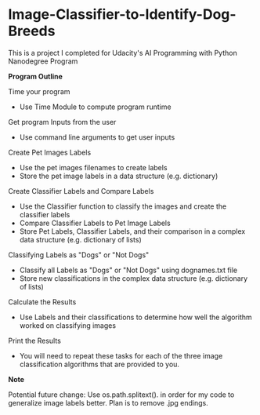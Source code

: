# Image-Classifier-to-Identify-Dog-Breeds
This is a project I completed for Udacity's AI Programming with Python Nanodegree Program

**Program Outline**

Time your program
- Use Time Module to compute program runtime

Get program Inputs from the user
- Use command line arguments to get user inputs

Create Pet Images Labels
- Use the pet images filenames to create labels
- Store the pet image labels in a data structure (e.g. dictionary)

Create Classifier Labels and Compare Labels
- Use the Classifier function to classify the images and create the classifier labels
- Compare Classifier Labels to Pet Image Labels
- Store Pet Labels, Classifier Labels, and their comparison in a complex data structure (e.g. dictionary of lists)

Classifying Labels as "Dogs" or "Not Dogs"
- Classify all Labels as "Dogs" or "Not Dogs" using dognames.txt file
- Store new classifications in the complex data structure (e.g. dictionary of lists)

Calculate the Results
- Use Labels and their classifications to determine how well the algorithm worked on classifying images

Print the Results
- You will need to repeat these tasks for each of the three image classification algorithms that are provided to you.


**Note**

Potential future change: Use os.path.splitext(). in order for my code to generalize image labels better. Plan is to remove .jpg endings.
